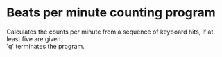 # Beats per minute counting program
Calculates the counts per minute from a sequence of keyboard hits, if at least five are given.  
'q' terminates the program.
